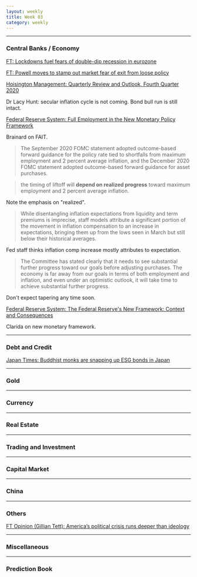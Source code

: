```yaml
---
layout: weekly
title: Week 03
category: weekly
---
```


---
### Central Banks / Economy

[FT: Lockdowns fuel fears of double-dip recession in eurozone](
https://www.ft.com/content/98882db7-262a-4a7c-8328-4a8fc7fab1c5)

[FT: Powell moves to stamp out market fear of exit from loose policy](
https://www.ft.com/content/21d89f6d-be8f-48dc-9085-1e9baabcbdbe)

[Hoisington Management: Quarterly Review and Outlook, Fourth Quarter 2020](
https://hoisington.com/pdf/HIM2020Q4NP.pdf)

Dr Lacy Hunt: secular inflation cycle is not coming. Bond bull run is
still intact.

[Federal Reserve System: Full Employment in the New Monetary Policy Framework](
https://www.federalreserve.gov/newsevents/speech/brainard20210113a.htm)

Brainard on FAIT.

> The September 2020 FOMC statement adopted outcome-based forward guidance for
the policy rate tied to shortfalls from maximum employment and 2 percent
average inflation, and the December 2020 FOMC statement adopted outcome-based
forward guidance for asset purchases.

> the timing of liftoff will **depend on realized progress** toward maximum employment and 2 percent average inflation.

Note the emphasis on "realized".

>  While disentangling inflation expectations from liquidity and term premiums is
imprecise, staff models attribute a significant portion of the movement in
inflation compensation to an increase in expectations, bringing them up from
the lows seen in March but still below their historical averages.

Fed staff thinks inflation comp increase mostly attributes to expectation.

>  The Committee has stated clearly that it needs to see substantial further
progress toward our goals before adjusting purchases. The economy is far away
from our goals in terms of both employment and inflation, and even under an
optimistic outlook, it will take time to achieve substantial further progress.

Don't expect tapering any time soon.

[Federal Reserve System: The Federal Reserve's New Framework: Context and Consequences](
https://www.federalreserve.gov/newsevents/speech/clarida20210113a.htm)

Clarida on new monetary framework.



---
### Debt and Credit

[Japan Times: Buddhist monks are snapping up ESG bonds in Japan](
https://www.japantimes.co.jp/news/2021/01/14/business/economy-business/buddhist-monks-esg-bonds/)

---
### Gold

---
### Currency

---
### Real Estate

---
### Trading and Investment

---
### Capital Market

---
### China

---
### Others

[FT Opinion (Gillian Tett):  America’s political crisis runs deeper than ideology](
https://www.ft.com/content/d8c59645-0f30-4647-a577-8ef3cc37ceee)

---
### Miscellaneous

---
### Prediction Book

